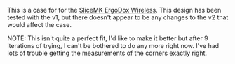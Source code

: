 This is a case for for the [SliceMK ErgoDox Wireless](https://www.slicemk.com/pages/ergodox-wireless). This design has been tested with the v1, but there doesn't appear to be any changes to the v2 that would affect the case.

NOTE: This isn't quite a perfect fit, I'd like to make it better but after 9 iterations of trying, I can't be bothered to do any more right now. I've had lots of trouble getting the measurements of the corners exactly right.
